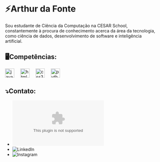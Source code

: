 # ⚡Arthur da Fonte

<p align="left"> 
  Sou estudante de Ciência da Computação na CESAR School, constantemente à procura de conhecimento acerca da área da tecnologia, como ciência de dados, desenvolvimento de software e inteligência artificial.
</p>

## 🖥Competências: 
<div align="left">
  <img src="https://cdn.jsdelivr.net/gh/devicons/devicon/icons/javascript/javascript-original.svg" height="30" alt="javascript logo"  />
  <img width="12" />
  <img src="https://cdn.jsdelivr.net/gh/devicons/devicon/icons/html5/html5-original.svg" height="30" alt="html5 logo"  />
  <img width="12" />
  <img src="https://cdn.jsdelivr.net/gh/devicons/devicon/icons/css3/css3-original.svg" height="30" alt="css3 logo"  />
  <img width="12" />
  <img src="https://cdn.jsdelivr.net/gh/devicons/devicon/icons/python/python-original.svg" height="30" alt="python logo"  />
  <img width="12" />
</div>

## ⤵️Contato:
* ![E-mail](arthur.fo2810@gmail.com)
* ![LinkedIn](www.linkedin.com/in/arthurdafontedeoliveira/)
* ![Instagram](https://www.instagram.com/arthurdfoliveira/)
